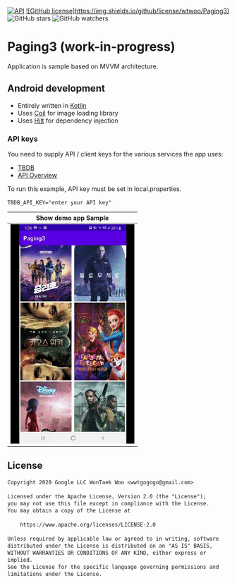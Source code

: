 [![API](https://img.shields.io/badge/API-23%2B-brightgreen.svg?style=flat)](https://android-arsenal.com/api?level=23)
[![GitHub license]https://img.shields.io/github/license/wtwoo/Paging3)](LICENSE)
![GitHub stars](https://img.shields.io/github/stars/wtwoo/Paging3?style=social)
![GitHub watchers](https://img.shields.io/github/watchers/wtwoo/Paging3?style=social)

# Paging3 (work-in-progress)
Application is sample based on MVVM architecture.

## Android development
 * Entirely written in [Kotlin](https://kotlinlang.org/)
 * Uses [Coil](https://github.com/coil-kt/coil) for  image loading library
 * Uses [Hilt](https://dagger.dev/hilt) for dependency injection

### API keys

You need to supply API / client keys for the various services the
app uses:

- [TBDB](https://www.themoviedb.org/)
- [API Overview](https://www.themoviedb.org/documentation/api)

To run this example, API key must be set in local.properties.
```
TBDB_API_KEY="enter your API key"
```

|     Show demo app Sample     |
|  :-------------------------: |
|![](arts/pageing3_sample.gif) |

## License

```
Copyright 2020 Google LLC WonTaek Woo <wwtgogogo@gmail.com>

Licensed under the Apache License, Version 2.0 (the "License");
you may not use this file except in compliance with the License.
You may obtain a copy of the License at

    https://www.apache.org/licenses/LICENSE-2.0

Unless required by applicable law or agreed to in writing, software
distributed under the License is distributed on an "AS IS" BASIS,
WITHOUT WARRANTIES OR CONDITIONS OF ANY KIND, either express or implied.
See the License for the specific language governing permissions and
limitations under the License.
```